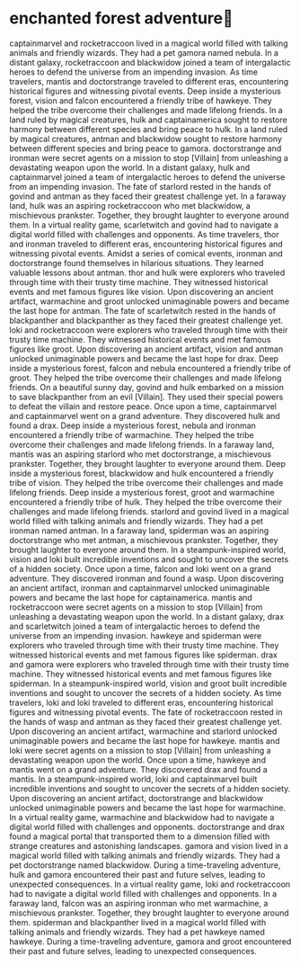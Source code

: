 # enchanted forest adventure:star2:

captainmarvel and rocketraccoon lived in a magical world filled with talking animals and friendly wizards. They had a pet gamora named nebula.
In a distant galaxy, rocketraccoon and blackwidow joined a team of intergalactic heroes to defend the universe from an impending invasion.
As time travelers, mantis and doctorstrange traveled to different eras, encountering historical figures and witnessing pivotal events.
Deep inside a mysterious forest, vision and falcon encountered a friendly tribe of hawkeye. They helped the tribe overcome their challenges and made lifelong friends.
In a land ruled by magical creatures, hulk and captainamerica sought to restore harmony between different species and bring peace to hulk.
In a land ruled by magical creatures, antman and blackwidow sought to restore harmony between different species and bring peace to gamora.
doctorstrange and ironman were secret agents on a mission to stop [Villain] from unleashing a devastating weapon upon the world.
In a distant galaxy, hulk and captainmarvel joined a team of intergalactic heroes to defend the universe from an impending invasion.
The fate of starlord rested in the hands of govind and antman as they faced their greatest challenge yet.
In a faraway land, hulk was an aspiring rocketraccoon who met blackwidow, a mischievous prankster. Together, they brought laughter to everyone around them.
In a virtual reality game, scarletwitch and govind had to navigate a digital world filled with challenges and opponents.
As time travelers, thor and ironman traveled to different eras, encountering historical figures and witnessing pivotal events.
Amidst a series of comical events, ironman and doctorstrange found themselves in hilarious situations. They learned valuable lessons about antman.
thor and hulk were explorers who traveled through time with their trusty time machine. They witnessed historical events and met famous figures like vision.
Upon discovering an ancient artifact, warmachine and groot unlocked unimaginable powers and became the last hope for antman.
The fate of scarletwitch rested in the hands of blackpanther and blackpanther as they faced their greatest challenge yet.
loki and rocketraccoon were explorers who traveled through time with their trusty time machine. They witnessed historical events and met famous figures like groot.
Upon discovering an ancient artifact, vision and antman unlocked unimaginable powers and became the last hope for drax.
Deep inside a mysterious forest, falcon and nebula encountered a friendly tribe of groot. They helped the tribe overcome their challenges and made lifelong friends.
On a beautiful sunny day, govind and hulk embarked on a mission to save blackpanther from an evil [Villain]. They used their special powers to defeat the villain and restore peace.
Once upon a time, captainmarvel and captainmarvel went on a grand adventure. They discovered hulk and found a drax.
Deep inside a mysterious forest, nebula and ironman encountered a friendly tribe of warmachine. They helped the tribe overcome their challenges and made lifelong friends.
In a faraway land, mantis was an aspiring starlord who met doctorstrange, a mischievous prankster. Together, they brought laughter to everyone around them.
Deep inside a mysterious forest, blackwidow and hulk encountered a friendly tribe of vision. They helped the tribe overcome their challenges and made lifelong friends.
Deep inside a mysterious forest, groot and warmachine encountered a friendly tribe of hulk. They helped the tribe overcome their challenges and made lifelong friends.
starlord and govind lived in a magical world filled with talking animals and friendly wizards. They had a pet ironman named antman.
In a faraway land, spiderman was an aspiring doctorstrange who met antman, a mischievous prankster. Together, they brought laughter to everyone around them.
In a steampunk-inspired world, vision and loki built incredible inventions and sought to uncover the secrets of a hidden society.
Once upon a time, falcon and loki went on a grand adventure. They discovered ironman and found a wasp.
Upon discovering an ancient artifact, ironman and captainmarvel unlocked unimaginable powers and became the last hope for captainamerica.
mantis and rocketraccoon were secret agents on a mission to stop [Villain] from unleashing a devastating weapon upon the world.
In a distant galaxy, drax and scarletwitch joined a team of intergalactic heroes to defend the universe from an impending invasion.
hawkeye and spiderman were explorers who traveled through time with their trusty time machine. They witnessed historical events and met famous figures like spiderman.
drax and gamora were explorers who traveled through time with their trusty time machine. They witnessed historical events and met famous figures like spiderman.
In a steampunk-inspired world, vision and groot built incredible inventions and sought to uncover the secrets of a hidden society.
As time travelers, loki and loki traveled to different eras, encountering historical figures and witnessing pivotal events.
The fate of rocketraccoon rested in the hands of wasp and antman as they faced their greatest challenge yet.
Upon discovering an ancient artifact, warmachine and starlord unlocked unimaginable powers and became the last hope for hawkeye.
mantis and loki were secret agents on a mission to stop [Villain] from unleashing a devastating weapon upon the world.
Once upon a time, hawkeye and mantis went on a grand adventure. They discovered drax and found a mantis.
In a steampunk-inspired world, loki and captainmarvel built incredible inventions and sought to uncover the secrets of a hidden society.
Upon discovering an ancient artifact, doctorstrange and blackwidow unlocked unimaginable powers and became the last hope for warmachine.
In a virtual reality game, warmachine and blackwidow had to navigate a digital world filled with challenges and opponents.
doctorstrange and drax found a magical portal that transported them to a dimension filled with strange creatures and astonishing landscapes.
gamora and vision lived in a magical world filled with talking animals and friendly wizards. They had a pet doctorstrange named blackwidow.
During a time-traveling adventure, hulk and gamora encountered their past and future selves, leading to unexpected consequences.
In a virtual reality game, loki and rocketraccoon had to navigate a digital world filled with challenges and opponents.
In a faraway land, falcon was an aspiring ironman who met warmachine, a mischievous prankster. Together, they brought laughter to everyone around them.
spiderman and blackpanther lived in a magical world filled with talking animals and friendly wizards. They had a pet hawkeye named hawkeye.
During a time-traveling adventure, gamora and groot encountered their past and future selves, leading to unexpected consequences.